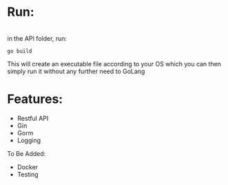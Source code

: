 <h1>Run:</h1>
<br>in the API folder, run:</p>
<p><code>go build</code></p>
<p>This will create an executable file according to your OS which you can then simply run it without any further need to GoLang</p>

<h1>Features:</h1>

<ul>
  <li>Restful API</li>
  <li>Gin</li>
  <li>Gorm</li>
  <li>Logging</li>
</ul>
To Be Added:
<ul>
  <li>Docker</li> 
  <li>Testing</li>
</ul>
